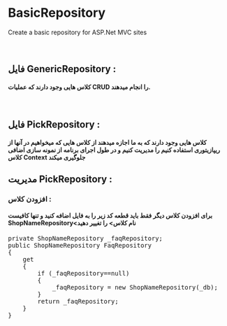 # BasicRepository
Create a basic repository for ASP.Net MVC sites
<br />
<br />
<br />
<h2>فایل GenericRepository :</h2>
<h4>کلاس هایی وجود دارند که عملیات CRUD را انجام میدهند.</h4>
<br />
<h2>فایل PickRepository :</h2>
<h4>کلاس هایی وجود دارند که به ما اجازه میدهند از کلاس هایی که میخواهیم در آنها از ریپازیتوری استفاده کنیم را مدیریت کنیم و در طول اجرای برنامه از نمونه سازی اضافی کلاس Context جلوگیری میکند</h4>

<h2>مدیریت PickRepository :</h2>
<h3>افزودن کلاس :</h3>
<h4>برای افزودن کلاس دیگر فقط باید قطعه کد زیر را به فایل اضافه کنید و تنها کافیست ShopNameRepository<نام کلاس> را تغییر دهید</h4>
<pre>private ShopNameRepository<FAQ> _faqRepository;
public ShopNameRepository<FAQ> FaqRepository
{
    get
    { 
        if (_faqRepository==null)
        {
            _faqRepository = new ShopNameRepository<FAQ>(_db);
        }
        return _faqRepository;
    }
}</h5>
